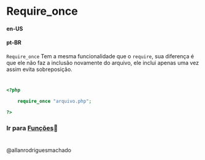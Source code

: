 # Require_once

#### en-US


#### pt-BR
`Require_once` Tem a mesma funcionalidade que o `require`, sua diferença é que ele não faz a inclusão novamente
do arquivo, ele inclui apenas uma vez assim evita sobreposição.

#

```php
<?php

    require_once "arquivo.php";

?>
```


### Ir para [Funções](/6ManipulacaoDeFuncoes/1Funcao.md)🚀

#
@allanrodriguesmachado